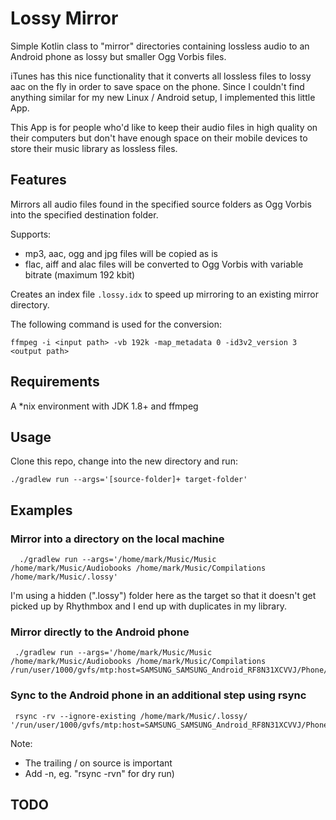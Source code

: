 # Lossy Mirror

Simple Kotlin class to "mirror" directories containing lossless audio to an Android phone as lossy but smaller Ogg Vorbis files.

iTunes has this nice functionality that it converts all lossless files to lossy aac on the fly in order to save space on the phone.
Since I couldn't find anything similar for my new Linux / Android setup, I implemented this little App. 

This App is for people who'd like to keep their audio files in high quality on their computers but don't have enough 
space on their mobile devices to store their music library as lossless files.

## Features
 
Mirrors all audio files found in the specified source folders as Ogg Vorbis into the specified destination folder.

Supports:
* mp3, aac, ogg and jpg files will be copied as is
* flac, aiff and alac files will be converted to Ogg Vorbis with variable bitrate (maximum 192 kbit)

Creates an index file ``.lossy.idx`` to speed up mirroring to an existing mirror directory.

The following command is used for the conversion:
```
ffmpeg -i <input path> -vb 192k -map_metadata 0 -id3v2_version 3 <output path>
```
## Requirements

A *nix environment with JDK 1.8+ and ffmpeg

## Usage

Clone this repo, change into the new directory and run:

```
./gradlew run --args='[source-folder]+ target-folder'
```

## Examples

### Mirror into a directory on the local machine

 ```
   ./gradlew run --args='/home/mark/Music/Music /home/mark/Music/Audiobooks /home/mark/Music/Compilations /home/mark/Music/.lossy'
 ```  

I'm using a hidden (".lossy") folder here as the target so that it doesn't get picked up by Rhythmbox and I end up with duplicates in my library.

### Mirror directly to the Android phone

```
 ./gradlew run --args='/home/mark/Music/Music /home/mark/Music/Audiobooks /home/mark/Music/Compilations /run/user/1000/gvfs/mtp:host=SAMSUNG_SAMSUNG_Android_RF8N31XCVVJ/Phone/Music'
``` 

### Sync to the Android phone in an additional step using rsync

```
 rsync -rv --ignore-existing /home/mark/Music/.lossy/ '/run/user/1000/gvfs/mtp:host=SAMSUNG_SAMSUNG_Android_RF8N31XCVVJ/Phone/Music'
```

Note:
* The trailing / on source is important
* Add -n, eg. "rsync -rvn" for dry run)

## TODO
